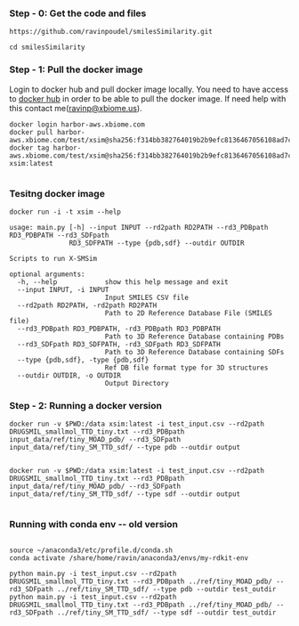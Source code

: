 
### Step - 0:  Get the code and files

```
https://github.com/ravinpoudel/smilesSimilarity.git

cd smilesSimilarity

```

### Step - 1: Pull the docker image


Login to docker hub and pull docker image locally. You need to have access to [docker hub](harbor-aws.xbiome.com) in order to be able to pull the docker image. If need help with this contact me(ravinp@xbiome.us).

```
docker login harbor-aws.xbiome.com
docker pull harbor-aws.xbiome.com/test/xsim@sha256:f314bb382764019b2b9efc8136467056108ad7c9245b358891e5733c2cc027db
docker tag harbor-aws.xbiome.com/test/xsim@sha256:f314bb382764019b2b9efc8136467056108ad7c9245b358891e5733c2cc027db xsim:latest


```

### Tesitng docker image 

```
docker run -i -t xsim --help 

usage: main.py [-h] --input INPUT --rd2path RD2PATH --rd3_PDBpath RD3_PDBPATH --rd3_SDFpath
               RD3_SDFPATH --type {pdb,sdf} --outdir OUTDIR

Scripts to run X-SMSim

optional arguments:
  -h, --help            show this help message and exit
  --input INPUT, -i INPUT
                        Input SMILES CSV file
  --rd2path RD2PATH, -rd2path RD2PATH
                        Path to 2D Reference Database File (SMILES file)
  --rd3_PDBpath RD3_PDBPATH, -rd3_PDBpath RD3_PDBPATH
                        Path to 3D Reference Database containing PDBs
  --rd3_SDFpath RD3_SDFPATH, -rd3_SDFpath RD3_SDFPATH
                        Path to 3D Reference Database containing SDFs
  --type {pdb,sdf}, -type {pdb,sdf}
                        Ref DB file format type for 3D structures
  --outdir OUTDIR, -o OUTDIR
                        Output Directory
```


### Step - 2: Running a docker version 

```
docker run -v $PWD:/data xsim:latest -i test_input.csv --rd2path DRUGSMIL_smallmol_TTD_tiny.txt --rd3_PDBpath input_data/ref/tiny_MOAD_pdb/ --rd3_SDFpath input_data/ref/tiny_SM_TTD_sdf/ --type pdb --outdir output


docker run -v $PWD:/data xsim:latest -i test_input.csv --rd2path DRUGSMIL_smallmol_TTD_tiny.txt --rd3_PDBpath input_data/ref/tiny_MOAD_pdb/ --rd3_SDFpath input_data/ref/tiny_SM_TTD_sdf/ --type sdf --outdir output


```




### Running with conda env -- old version


```

source ~/anaconda3/etc/profile.d/conda.sh
conda activate /share/home/ravin/anaconda3/envs/my-rdkit-env

python main.py -i test_input.csv --rd2path DRUGSMIL_smallmol_TTD_tiny.txt --rd3_PDBpath ../ref/tiny_MOAD_pdb/ --rd3_SDFpath ../ref/tiny_SM_TTD_sdf/ --type pdb --outdir test_outdir
python main.py -i test_input.csv --rd2path DRUGSMIL_smallmol_TTD_tiny.txt --rd3_PDBpath ../ref/tiny_MOAD_pdb/ --rd3_SDFpath ../ref/tiny_SM_TTD_sdf/ --type sdf --outdir test_outdir


```

